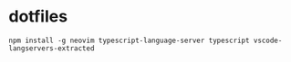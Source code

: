 # dotfiles

```
npm install -g neovim typescript-language-server typescript vscode-langservers-extracted
```
